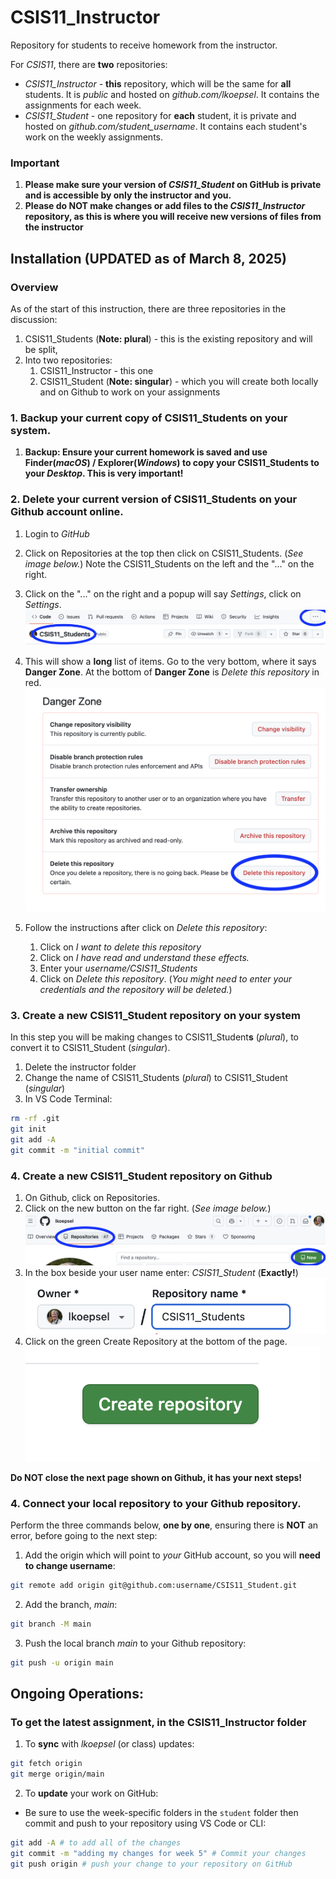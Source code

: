 # CSIS11_Instructor

Repository for students to receive homework from the instructor.

For *CSIS11*, there are **two** repositories:
* *CSIS11_Instructor* - **this** repository, which will be the same for **all** students. It is *public* and hosted on *github.com/lkoepsel*. It contains the assignments for each week.
* *CSIS11_Student* - one repository for **each** student, it is private and hosted on *github.com/student_username*. It contains each student's work on the weekly assignments.

### Important
1. **Please make sure your version of *CSIS11_Student* on GitHub is private and is accessible by only the instructor and you.**
2. **Please do NOT make changes or add files to the *CSIS11_Instructor* repository, as this is where you will receive new versions of files from the instructor**

## Installation (UPDATED as of March 8, 2025)

### Overview
As of the start of this instruction, there are three repositories in the discussion:
1. CSIS11_Students (**Note: plural**) - this is the existing repository and will be split,
2. Into two repositories:
   1. CSIS11_Instructor - this one
   2. CSIS11_Student (**Note: singular**) - which you will create both locally and on Github to work on your assignments

### 1. Backup your current copy of CSIS11_Students on your system.
   1. **Backup: Ensure your current homework is saved and use Finder(*macOS*) / Explorer(*Windows*) to copy your CSIS11_Students to your *Desktop*. This is very important!** 
   
### 2. Delete your current version of CSIS11_Students on your Github account online.
   1. Login to *GitHub*
   2. Click on Repositories at the top then click on CSIS11_Students. (*See image below.*) Note the CSIS11_Students on the left and the "..." on the right.
   3. Click on the "..." on the right and a popup will say *Settings*, click on *Settings*.
 ![](./github_CSIS11.png)
   3. This will show a **long** list of items. Go to the very bottom, where it says **Danger Zone**. At the bottom of **Danger Zone** is *Delete this repository* in red.
 ![](./github_dangerzone.png)

   4. Follow the instructions after click on *Delete this repository*:
      1. Click on *I want to delete this repository*
      2. Click on *I have read and understand these effects.*
      3. Enter your *username/CSIS11_Students*
      4. Click on *Delete this repository*.  (*You might need to enter your credentials and the repository will be deleted.*)

### 3. Create a new CSIS11_Student repository on your system

In this step you will be making changes to CSIS11_Student**s** (*plural*), to convert it to CSIS11_Student (*singular*).

1. Delete the instructor folder
2. Change the name of CSIS11_Students (*plural*) to CSIS11_Student (*singular*)
3. In VS Code Terminal:
```bash
rm -rf .git
git init
git add -A
git commit -m "initial commit"
```

### 4. Create a new CSIS11_Student repository on Github
1. On Github, click on Repositories.
2. Click on the new button on the far right. (*See image below.*)
 ![](./github_new.png)
3. In the box beside your user name enter: *CSIS11_Student*  (**Exactly!**)
 ![](./github_name.png)
4. Click on the green Create Repository at the bottom of the page.
 ![](./github_create.png)

**Do NOT close the next page shown on Github, it has your next steps!**

### 4. Connect your **local** repository to your **Github** repository.

Perform the three commands below, **one by one**, ensuring there is **NOT** an error, before going to the next step:
   1. Add the origin which will point to *your* GitHub account, so you will **need to change username**:

```bash
git remote add origin git@github.com:username/CSIS11_Student.git
```

   2. Add the branch, *main*:
```bash
git branch -M main
```

   3. Push the local branch *main* to your Github repository:
```bash
git push -u origin main
```


## Ongoing Operations:

### To get the latest assignment, in the CSIS11_Instructor folder
   1. To **sync** with *lkoepsel* (or class) updates:
   ```bash
   git fetch origin
   git merge origin/main
   ```

   2. To **update** your work on GitHub:
   - Be sure to use the week-specific folders in the ```student``` folder then commit and push to your repository using VS Code or CLI:
   ```bash
   git add -A # to add all of the changes
   git commit -m "adding my changes for week 5" # Commit your changes
   git push origin # push your change to your repository on GitHub
   ```
